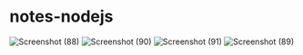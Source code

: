 <h1> notes-nodejs </h1>

![Screenshot (88)](https://user-images.githubusercontent.com/70256509/206311287-fb897cd0-68bf-4294-b151-90a3244db552.png)
![Screenshot (90)](https://user-images.githubusercontent.com/70256509/206311453-4ad870b2-ea24-419e-9028-505d1dfacc7d.png)
![Screenshot (91)](https://user-images.githubusercontent.com/70256509/206311460-a2a23647-26a7-4062-9e32-998457bebf6f.png)
![Screenshot (89)](https://user-images.githubusercontent.com/70256509/206311463-d33216a3-f73a-4743-a5fa-b73ec61cb081.png)
